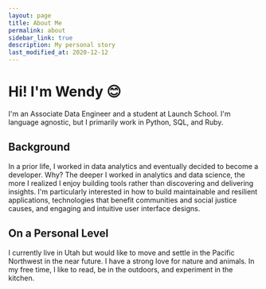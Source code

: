 ```yaml
---
layout: page
title: About Me
permalink: about
sidebar_link: true
description: My personal story
last_modified_at: 2020-12-12
---
```


# Hi! I'm Wendy 😊

I'm an Associate Data Engineer and a student at Launch School. I'm language agnostic, but I primarily work in Python, SQL, and Ruby. 

## Background
In a prior life, I worked in data analytics and eventually decided to become a developer. Why? The deeper I worked in analytics and data science, the more I realized I enjoy building tools rather than discovering and delivering insights. I'm particularly interested in how to build maintainable and resilient applications, technologies that benefit communities and social justice causes, and engaging and intuitive user interface designs. 

## On a Personal Level
I currently live in Utah but would like to move and settle in the Pacific Northwest in the near future. I have a strong love for nature and animals. In my free time, I like to read, be in the outdoors, and experiment in the kitchen. 
